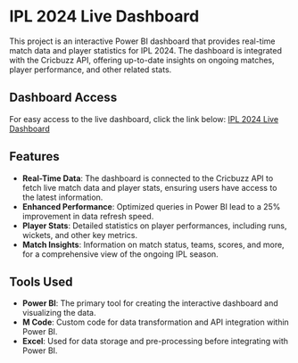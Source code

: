 # IPL 2024 Live Dashboard

This project is an interactive Power BI dashboard that provides real-time match data and player statistics for IPL 2024. The dashboard is integrated with the Cricbuzz API, offering up-to-date insights on ongoing matches, player performance, and other related stats.

## Dashboard Access

For easy access to the live dashboard, click the link below:
[IPL 2024 Live Dashboard](https://app.powerbi.com/groups/me/reports/95bd409f-18ca-4fa0-b60b-5dcac0c1ec85/0a3d37d0ac9527445b06?experience=power-bi)

## Features

- **Real-Time Data**: The dashboard is connected to the Cricbuzz API to fetch live match data and player stats, ensuring users have access to the latest information.
- **Enhanced Performance**: Optimized queries in Power BI lead to a 25% improvement in data refresh speed.
- **Player Stats**: Detailed statistics on player performances, including runs, wickets, and other key metrics.
- **Match Insights**: Information on match status, teams, scores, and more, for a comprehensive view of the ongoing IPL season.

## Tools Used

- **Power BI**: The primary tool for creating the interactive dashboard and visualizing the data.
- **M Code**: Custom code for data transformation and API integration within Power BI.
- **Excel**: Used for data storage and pre-processing before integrating with Power BI.

